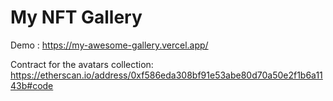 #  My NFT Gallery

Demo :  https://my-awesome-gallery.vercel.app/

Contract for the avatars collection: https://etherscan.io/address/0xf586eda308bf91e53abe80d70a50e2f1b6a1143b#code


